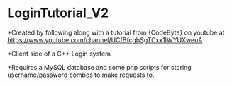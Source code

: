# LoginTutorial_V2
*Created by following along with a tutorial from {CodeByte} on youtube at https://www.youtube.com/channel/UCfBfcgbSgTCxx1IWYUXweuA

*Client side of a C++ Login system

*Requires a MySQL database and some php scripts for storing username/password combos to make requests to.
